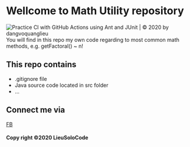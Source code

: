 # Wellcome to Math Utility repository
![Practice CI with GitHub Actions using Ant and JUnit | © 2020 by dangvoquanglieu](https://github.com/dangvoquanglieu/se1430/workflows/Practice%20CI%20with%20GitHub%20Actions%20using%20Ant%20and%20JUnit%20%7C%20%C2%A9%202020%20by%20dangvoquanglieu/badge.svg)
You will find in this repo my own code
regarding to most common math methods, e.g.
getFactoral() ~ n!

## This repo contains 
* .gitignore file
* Java source code located in src folder
* ...

## Connect me via
[FB](https://www.facebook.com/profile.php?id=100008486074424)

#### Copy right ©2020 LieuSoloCode
